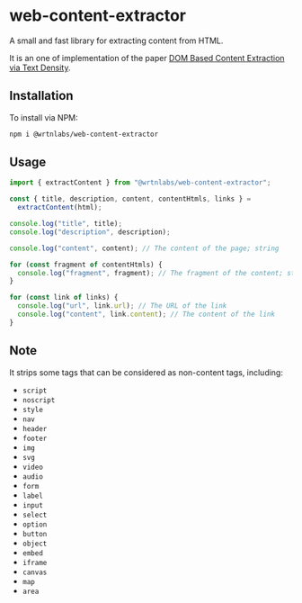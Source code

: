 # web-content-extractor

A small and fast library for extracting content from HTML.

It is an one of implementation of the paper [DOM Based Content Extraction via Text Density](https://ofey.me/assets/pdf/cetd-sigir11.pdf).

## Installation

To install via NPM:

```bash
npm i @wrtnlabs/web-content-extractor
```

## Usage

```ts
import { extractContent } from "@wrtnlabs/web-content-extractor";

const { title, description, content, contentHtmls, links } =
  extractContent(html);

console.log("title", title);
console.log("description", description);

console.log("content", content); // The content of the page; string

for (const fragment of contentHtmls) {
  console.log("fragment", fragment); // The fragment of the content; string
}

for (const link of links) {
  console.log("url", link.url); // The URL of the link
  console.log("content", link.content); // The content of the link
}
```

## Note

It strips some tags that can be considered as non-content tags, including:

- `script`
- `noscript`
- `style`
- `nav`
- `header`
- `footer`
- `img`
- `svg`
- `video`
- `audio`
- `form`
- `label`
- `input`
- `select`
- `option`
- `button`
- `object`
- `embed`
- `iframe`
- `canvas`
- `map`
- `area`
